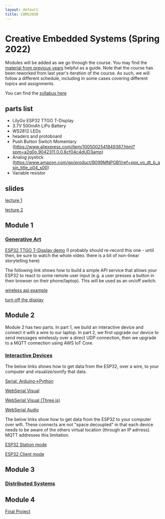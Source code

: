 ```yaml
---
layout: default
title: COMS3930
---
```

 
# Creative Embedded Systems (Spring 2022)


Modules will be added as we go through the course.
You may find the [material from previous years](..) helpful as a guide.
Note that the course has been reworked from last year's iteration of the course.
As such, we will follow a different schedule, including in some cases covering different topics and assignments.

You can find the [syllabus here](./syllabus.pdf)

## parts list

- LilyGo ESP32 TTGO T-Display
- 3.7V 500mAh LiPo Battery
- WS2812 LEDs
- headers and protoboard
- Push Button Switch Momentary (https://www.aliexpress.com/item/1005002541849367.html?spm=a2g0o.9042311.0.0.6cf04c4dUD3amp)
- Analog joystick (https://www.amazon.com/gp/product/B099MNPGB1/ref=ppx_yo_dt_b_asin_title_o04_s00)
- Variable resistor


## slides

[lecture 1](https://docs.google.com/presentation/d/1E5Z55TWN8dyVO0oQpFIxsKS6UpPJ_kGK/edit?usp=sharing&ouid=117771447296538002013&rtpof=true&sd=true)

[lecture 2](https://docs.google.com/presentation/d/1gS7KOvo3zVrMT67-I0imdUQEq8WHlseg/edit?usp=sharing&ouid=117771447296538002013&rtpof=true&sd=true)

## Module 1

### [Generative Art](./mod1.md)

[ESP32 TTGO T-Display demo](https://youtu.be/adLUgmCJKnM) (I probably should re-record this one - until then, be sure to watch the whole video. there is a bit of non-linear storytelling here)

The following link shows how to build a simple API service that allows your ESP32 to react to some remote user input (e.g. a user presses a button in their browser on their phone/laptop). This will be used as an on/off switch.

[wireless api example](https://github.com/mbennett12/kinetic-sculpture-webapi)

[turn off the display](https://www.reddit.com/r/esp32/comments/movnp3/comment/hlad7wh/?utm_source=share&utm_medium=web2x&context=3)

## Module 2

Module 2 has two parts. 
In part 1, we build an interactive device and connect it with a wire to our laptop.
In part 2, we first upgrade our device to send messages wirelessly over a direct UDP connection, then we upgrade to a MQTT connection using AWS IoT Core.

### [Interactive Devices](./mod2.md)

The below links shows how to get data from the ESP32, over a wire, to your computer and visualize/sonify that data.

[Serial: Arduino->Python](https://gist.github.com/santolucito/44410ed78def1b68b9994b74227f59ee)

[WebSerial Visual](./serialVisual.html)

[WebSerial Visual (Three.js)](./serialThree.html)

[WebSerial Audio](./serialAudio.html)

The below links show how to get data from the ESP32 to your computer over wifi. These connects are not "space decoupled" in that each device needs to be aware of the others virtual location (through an IP adrress). MQTT addresses this limitation.

[ESP32 Station mode](https://gist.github.com/santolucito/4016405f54850f7a216e9e453fe81803)

[ESP32 Client mode](https://gist.github.com/santolucito/4016405f54850f7a216e9e453fe81803)


## Module 3

### [Distributed Systems](./mod3.md)



## Module 4

[Final Project](./final.md)

